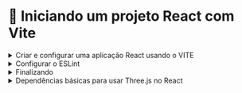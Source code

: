 # 📝 Iniciando um projeto React com Vite
  
<details>
    <summary>Criar e configurar uma aplicação React usando o VITE</summary>

- [x] Criar o diretório do projeto;
- [x] Instalar o react usando o Vite ``npm create vite@latest`` ;
      obs: entrar na pasta mas nao instalar as dependencias. so fazer isso depois de instalr o eslint
- [x] Alterar a chave ``dev`` do arquivo ``package.json``  ;

    ```bash

    "scripts": {
      "dev": "vite --open",
      "build": "vite build",
    },
    ```

</details>

<details>
    <summary>Configurar o ESLint</summary>

- [x] excluir o arquivo de configuração de lint criado pelo vite com o comando:

    ```bash
    rm .eslintrc.cjs
    eslint.config.js
    ```
- [ ] Remover as dependências que foram instaladas pelo Vite.

    ```bash
    npm remove @typescript-eslint/eslint-plugin @typescript-eslint/parser eslint-plugin-react-hooks eslint-plugin-react-refresh
    ```
- [ ] instalar o pacote de regras de lint com o padrão do Airbnb.

    ```bash
    npx install-peerdeps --dev eslint-config-airbnb
    ```

- [ ] Criar o arquivo ``.eslintrc.json`` na raiz do projeto com o seguinte conteúdo.

    ```bash
    {
    "extends": [
        "airbnb",
        "airbnb/hooks",
        "plugin:@typescript-eslint/recommended"
    ],
    "parser": "@typescript-eslint/parser",
    "plugins": [
        "@typescript-eslint"
    ],
    "env": {
        "browser": true,
        "es2021": true
    },
    "rules": {
        "react/jsx-filename-extension": [
        1,
        {
            "extensions": [
            ".jsx",
            ".tsx"
            ]
        }
        ],
        "import/no-extraneous-dependencies": [
        "error",
        {
            "devDependencies": true
        }
        ],
        "react/react-in-jsx-scope": "off"
    },
    "settings": {
        "react": {
        "version": "detect"
        }
    }
    }


    ```

- [ ] Editar o arquivo ``pakage.json`` adicionando o script para rodar o ESlint.

    ```bash
    //package.json
    ...
      "scripts": {
        ...
        "lint": "eslint . --ext .js,.jsx,.ts,.tsx"
        ...
      },
    ...
    ```

- [ ] Criar o arquivo de configuração do VSCode ``.vscode/settings.json`` na raiz do projeto.

    ```bash
    //.vscode/settings.json
    {
    "editor.formatOnSave": true,
    "editor.codeActionsOnSave": {
        "source.fixAll.eslint": "explicit",
        "source.fixAll.stylelint": "explicit"
    },
    "extensions.ignoreRecommendations": false,
    }
    ```

- [ ] Rodar o Lint

```bash
npm run lit
```
</details>


<details>
    <summary>Finalizando</summary>

- [ ] instalar o react.
    ```bash
    npm install
    ```

- [ ] instalar```@vitejs/plugin-react-swc```: Usa o compilador SWC (mais rápido, mas requer instalação correta).
    ```bash
    npm install -D @vitejs/plugin-react
    ```

- [ ] Verifique seu vite.config.js ou vite.config.ts.
    ```bash
    import { defineConfig } from 'vite'
    import react from '@vitejs/plugin-react-swc'

    export default defineConfig({
        plugins: [react()],
        server: {
            host: '0.0.0.0', // Permite acesso de qualquer IP na rede
            port: 5173, // Define a porta do servidor local
        },
    });
    ```
</details>

<details>
    <summary>Dependências básicas para usar Three.js no React</summary>

- [ ] instalar.
    ```bash
    npm install three-stdlib
    ```

- [ ] Para que o Vite reconheça arquivos ```.glb```, é necessário adicionar a seguinte configuração ao arquivo ```vite.config.js```.
    ```js
        import { defineConfig } from 'vite';

        export default defineConfig({
        assetsInclude: ['**/*.glb'],
        });
    ```

</details>
